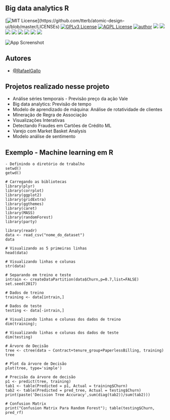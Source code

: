 ## Big data analytics R

[![MIT License](https://img.shields.io/apm/l/atomic-design-ui.svg?)](https://github.com/tterb/atomic-design-ui/blob/master/LICENSEs)
[![GPLv3 License](https://img.shields.io/badge/License-GPL%20v3-yellow.svg)](https://opensource.org/licenses/)
[![AGPL License](https://img.shields.io/badge/license-AGPL-blue.svg)](http://www.gnu.org/licenses/agpl-3.0)
[![author](https://img.shields.io/badge/author-RafaelGallo-red.svg)](https://github.com/RafaelGallo?tab=repositories) 
[![](https://img.shields.io/badge/R-3.6.0-red.svg)](https://www.r-project.org/)
[![](https://img.shields.io/badge/ggplot2-white.svg)](https://ggplot2.tidyverse.org/)
[![](https://img.shields.io/badge/dplyr-blue.svg)](https://dplyr.tidyverse.org/)
[![](https://img.shields.io/badge/readr-green.svg)](https://readr.tidyverse.org/)
[![](https://img.shields.io/badge/ggvis-black.svg)](https://ggvis.tidyverse.org/)
[![](https://img.shields.io/badge/Shiny-red.svg)](https://shiny.tidyverse.org/)
[![](https://img.shields.io/badge/plotly-green.svg)](https://plotly.com/)
[![](https://img.shields.io/badge/Caret-orange.svg)](https://caret.tidyverse.org/)


![App Screenshot](https://image.freepik.com/vetores-gratis/fundo-de-tecnologia-digital-abstrata-baixa-poli-linhas-de-conexao_1017-25550.jpg)

## Autores

- [@RafaelGallo](https://github.com/RafaelGallo)


## Projetos realizado nesse projeto

- Análise séries temporais - Previsão preço da ação Vale
- Big data analytics: Previsão de tempo
- Modelo de aprendizado de máquina: Análise de rotatividade de clientes 
- Mineração de Regra de Associação
- Visualizações Interativas
- Detectando Fraudes em Cartões de Crédito ML
- Varejo com Market Basket Analysis
- Modelo análise de sentimento 


## Exemplo - Machine learning em R

```
- Definindo o diretório de trabalho
setwd()
getwd()

# Carregando as bibliotecas
library(plyr)
library(corrplot)
library(ggplot2)
library(gridExtra)
library(ggthemes)
library(caret)
library(MASS)
library(randomForest)
library(party)

library(readr)
data <- read_csv("nome_do_dataset")
data 

# Visualizando as 5 primeiras linhas
head(data)

# Visualizando linhas e colunas
str(data)

# Separando em treino e teste
intrain <- createDataPartition(data$Churn,p=0.7,list=FALSE)
set.seed(2017)

# Dados de treino
training <- data[intrain,]

# Dados de teste
testing <- data[-intrain,]

# Visualizando linhas e colunas dos dados de treino
dim(training); 

# Visualizando linhas e colunas dos dados de teste
dim(testing)

# Árvore de Decisão
tree <- ctree(data ~ Contract+tenure_group+PaperlessBilling, training)
tree

# Plot da árvore de Decisão
plot(tree, type='simple')

# Precisão da árvore de decisão
p1 <- predict(tree, training)
tab1 <- table(Predicted = p1, Actual = training$Churn)
tab2 <- table(Predicted = pred_tree, Actual = testing$Churn)
print(paste('Decision Tree Accuracy',sum(diag(tab2))/sum(tab2)))

# Confusion Matrix
print("Confusion Matrix Para Random Forest"); table(testing$Churn, pred_rf)

```
